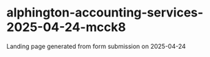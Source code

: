 # alphington-accounting-services-2025-04-24-mcck8
Landing page generated from form submission on 2025-04-24
